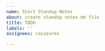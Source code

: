 ```yaml
---
name: Start Standup Notes
about: create standup notes md file
title: TODO
labels: ''
assignees: cacasares

---
```



